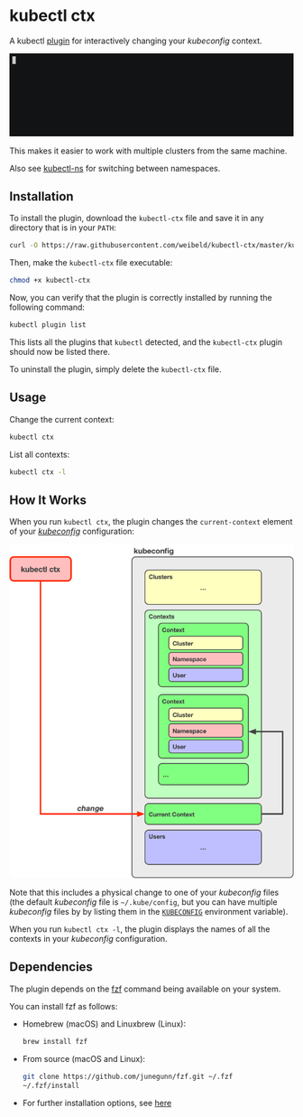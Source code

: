 # kubectl ctx

A kubectl [plugin](https://kubernetes.io/docs/tasks/extend-kubectl/kubectl-plugins/) for interactively changing your *kubeconfig* context.

![Demo](img/demo.gif)

This makes it easier to work with multiple clusters from the same machine.

Also see [kubectl-ns](https://github.com/weibeld/kubectl-ns) for switching between namespaces.

## Installation

To install the plugin, download the `kubectl-ctx` file and save it in any directory that is in your `PATH`:

~~~bash
curl -O https://raw.githubusercontent.com/weibeld/kubectl-ctx/master/kubectl-ctx
~~~

Then, make the `kubectl-ctx` file executable:

~~~bash
chmod +x kubectl-ctx
~~~

Now, you can verify that the plugin is correctly installed by running the following command:

~~~bash
kubectl plugin list
~~~~

This lists all the plugins that `kubectl` detected, and the `kubectl-ctx` plugin should now be listed there.

To uninstall the plugin, simply delete the `kubectl-ctx` file.

## Usage

Change the current context:

~~~bash
kubectl ctx
~~~

List all contexts:

~~~bash
kubectl ctx -l
~~~

## How It Works

When you run `kubectl ctx`, the plugin changes the `current-context` element of your [*kubeconfig*](https://kubernetes.io/docs/concepts/configuration/organize-cluster-access-kubeconfig/) configuration:

![How it works](img/how-it-works.png)

Note that this includes a physical change to one of your *kubeconfig* files (the default *kubeconfig* file is `~/.kube/config`, but you can have multiple *kubeconfig* files by by listing them in the [`KUBECONFIG`](https://kubernetes.io/docs/concepts/configuration/organize-cluster-access-kubeconfig/#the-kubeconfig-environment-variable) environment variable).

When you run `kubectl ctx -l`, the plugin displays the names of all the contexts in your *kubeconfig* configuration.

## Dependencies

The plugin depends on the [fzf](https://github.com/junegunn/fzf) command being available on your system.

You can install fzf as follows:

- Homebrew (macOS) and Linuxbrew (Linux):
    ~~~bash
    brew install fzf
    ~~~
- From source (macOS and Linux):
    ~~~bash
    git clone https://github.com/junegunn/fzf.git ~/.fzf
    ~/.fzf/install
    ~~~
- For further installation options, see [here](https://github.com/junegunn/fzf#installation)
